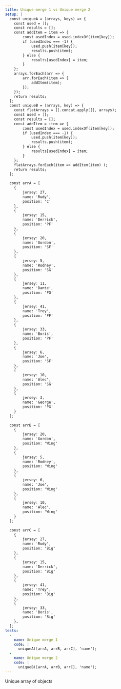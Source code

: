 ```yaml
---
title: Unique merge 1 vs Unique merge 2
setup: |
  const uniqueA = (arrays, keys) => {
  	const used = [];
  	const results = [];
  	const addItem = item => {
  		const usedIndex = used.indexOf(item[key]);
  		if (usedIndex === -1) {
  			used.push(item[key]);
  			results.push(item);
  		} else {
  			results[usedIndex] = item;
  		}
  	};
  	arrays.forEach(arr => {
  		arr.forEach(item => {
  			addItem(item);
  		});
  	});
  	return results;
  };
  const uniqueB = (arrays, key) => {
  	const flatArrays = [].concat.apply([], arrays);
  	const used = [];
  	const results = [];
  	const addItem = item => {
  		const usedIndex = used.indexOf(item[key]);
  		if (usedIndex === -1) {
  			used.push(item[key]);
  			results.push(item);
  		} else {
  			results[usedIndex] = item;
  		}
  	};
  	flatArrays.forEach(item => addItem(item) );
  	return results;
  };
  
  const arrA = [
  	{
  		jersey: 27,
  		name: 'Rudy',
  		position: 'C'
  	},
  	{
  		jersey: 15,
  		name: 'Derrick',
  		position: 'PF'
  	},
  	{
  		jersey: 20,
  		name: 'Gordon',
  		position: 'SF'
  	},
  	{
  		jersey: 5,
  		name: 'Rodney',
  		position: 'SG'
  	},
  	{
  		jersey: 11,
  		name: 'Dante',
  		position: 'PG'
  	},
  	{
  		jersey: 41,
  		name: 'Trey',
  		position: 'PF'
  	},
  	{
  		jersey: 33,
  		name: 'Boris',
  		position: 'PF'
  	},
  	{
  		jersey: 6,
  		name: 'Joe',
  		position: 'SF'
  	},
  	{
  		jersey: 10,
  		name: 'Alec',
  		position: 'SG'
  	},
  	{
  		jersey: 3,
  		name: 'George',
  		position: 'PG'
  	}
  ];
  
  const arrB = [
  	{
  		jersey: 20,
  		name: 'Gordon',
  		position: 'Wing'
  	},
  	{
  		jersey: 5,
  		name: 'Rodney',
  		position: 'Wing'
  	},
  	{
  		jersey: 6,
  		name: 'Joe',
  		position: 'Wing'
  	},
  	{
  		jersey: 10,
  		name: 'Alec',
  		position: 'Wing'
  	}
  ];
  
  const arrC = [
  	{
  		jersey: 27,
  		name: 'Rudy',
  		position: 'Big'
  	},
  	{
  		jersey: 15,
  		name: 'Derrick',
  		position: 'Big'
  	},
  	{
  		jersey: 41,
  		name: 'Trey',
  		position: 'Big'
  	},
  	{
  		jersey: 33,
  		name: 'Boris',
  		position: 'Big'
  	},
  ];
tests:
  -
    name: Unique merge 1
    code: |
      uniqueA([arrA, arrB, arrC], 'name');
  -
    name: Unique merge 2
    code: |
      uniqueB([arrA, arrB, arrC], 'name');
---
```

Unique array of objects
